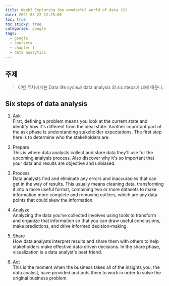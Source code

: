 ```yaml
---
title: Week3 Exploring the wonderful world of data (2)
date: 2021-03-22 12:25:00
toc: true
toc_sticky: true
categories: google
tags:
  - google
  - coursera
  - chapter 1
  - data analytics
---
```



## 주제

>이번 주차에서는 Data life cycle과 data analysis 의 six steps에 대해 배운다.

## Six steps of data analysis

1. Ask  
First, defining a problem means you look at the current state and identify how it's different from the ideal state.
Another important part of the ask phase is understanding stakeholder expectations. The first step here is to determine who the stakeholders are.

2. Prepare  
This is where data analysts collect and store data they'll use for the upcoming analysis process. Also discover why it's so important that your data and results are objective and unbiased.

3. Process    
 Data analysts find and eliminate any errors and inaccuracies that can get in the way of results. This usually means cleaning data, transforming it into a more useful format, combining two or more datasets to make information more complete and removing outliers, which are any data points that could skew the information.

4. Analyze      
Analyzing the data you've collected involves using tools to transform and organize that information so that you can draw useful conclusions, make predictions, and drive informed decision-making.

5. Share  
How data analysts interpret results and share them with others to help stakeholders make effective data-driven decisions. In the share phase, visualization is a data analyst's best friend.

6. Act    
This is the moment when the business takes all of the insights you, the data analyst, have provided and puts them to work in order to solve the original business problem.
